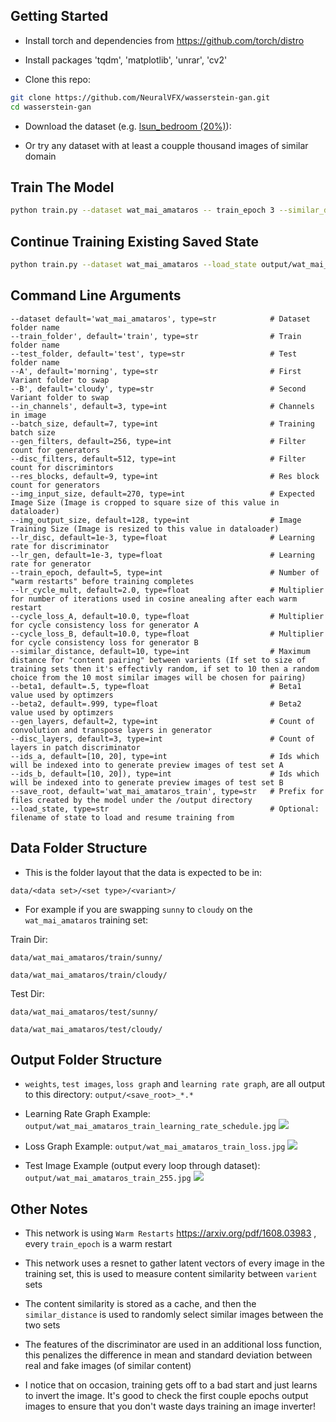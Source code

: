 
## Getting Started
- Install torch and dependencies from https://github.com/torch/distro
- Install packages 'tqdm', 'matplotlib', 'unrar', 'cv2'

- Clone this repo:
```bash
git clone https://github.com/NeuralVFX/wasserstein-gan.git
cd wasserstein-gan
```
- Download the dataset (e.g. [lsun_bedroom (20%)](https://www.kaggle.com/jhoward/lsun_bedroom/downloads/lsun_bedroom.zip/1)):

- Or try any dataset with at least a coupple thousand images of similar domain

## Train The Model
```bash
python train.py --dataset wat_mai_amataros -- train_epoch 3 --similar_distance 10  --save_root wat_mai_amataros_tain --A morning --B cloudy
```

## Continue Training Existing Saved State
```bash
python train.py --dataset wat_mai_amataros --load_state output/wat_mai_amataros_tain_3.json --train_epoch 8 --similar_distance 10  --save_root wat_mai_amataros_tain --A morning --B cloudy
```

## Command Line Arguments

```
--dataset default='wat_mai_amataros', type=str            # Dataset folder name
--train_folder', default='train', type=str                # Train folder name
--test_folder, default='test', type=str                   # Test folder name
--A', default='morning', type=str                         # First Variant folder to swap
--B', default='cloudy', type=str                          # Second Variant folder to swap
--in_channels', default=3, type=int                       # Channels in image
--batch_size, default=7, type=int                         # Training batch size
--gen_filters, default=256, type=int                      # Filter count for generators
--disc_filters, default=512, type=int                     # Filter count for discrimintors
--res_blocks, default=9, type=int                         # Res block count for generators
--img_input_size, default=270, type=int                   # Expected Image Size (Image is cropped to square size of this value in dataloader)  
--img_output_size, default=128, type=int                  # Image Training Size (Image is resized to this value in dataloader)
--lr_disc, default=1e-3, type=float                       # Learning rate for discriminator
--lr_gen, default=1e-3, type=float                        # Learning rate for generator
--train_epoch, default=5, type=int                        # Number of "warm restarts" before training completes
--lr_cycle_mult, default=2.0, type=float                  # Multiplier for number of iterations used in cosine anealing after each warm restart
--cycle_loss_A, default=10.0, type=float                  # Multiplier for cycle consistency loss for generator A
--cycle_loss_B, default=10.0, type=float                  # Multiplier for cycle consistency loss for generator B
--similar_distance, default=10, type=int                  # Maximum distance for "content pairing" between varients (If set to size of training sets then it's effectivly random, if set to 10 then a random choice from the 10 most similar images will be chosen for pairing)
--beta1, default=.5, type=float                           # Beta1 value used by optimzers
--beta2, default=.999, type=float                         # Beta2 value used by optimzers
--gen_layers, default=2, type=int                         # Count of convolution and transpose layers in generator
--disc_layers, default=3, type=int                        # Count of layers in patch discriminator
--ids_a, default=[10, 20], type=int                       # Ids which will be indexed into to generate preview images of test set A
--ids_b, default=[10, 20]), type=int                      # Ids which will be indexed into to generate preview images of test set B
--save_root, default='wat_mai_amataros_train', type=str   # Prefix for files created by the model under the /output directory
--load_state, type=str                                    # Optional: filename of state to load and resume training from
```

## Data Folder Structure

- This is the folder layout that the data is expected to be in:

`data/<data set>/<set type>/<variant>/`

- For example if you are swapping `sunny` to `cloudy` on the `wat_mai_amataros` training set:

Train Dir:

`data/wat_mai_amataros/train/sunny/`

`data/wat_mai_amataros/train/cloudy/`

Test Dir:

`data/wat_mai_amataros/test/sunny/`

`data/wat_mai_amataros/test/cloudy/`

## Output Folder Structure

- `weights`, `test images`, `loss graph` and `learning rate graph`, are all output to this directory: `output/<save_root>_*.*`

- Learning Rate Graph Example: `output/wat_mai_amataros_train_learning_rate_schedule.jpg`
![](output/wat_mai_amataros_train_learning_rate_schedule.jpg)

- Loss Graph Example: `output/wat_mai_amataros_train_loss.jpg`
![](output/wat_mai_amataros_train_loss.jpg)

- Test Image Example (output every loop through dataset): `output/wat_mai_amataros_train_255.jpg`
![](output/wat_mai_amataros_train_255.jpg)

## Other Notes

- This network is using `Warm Restarts` https://arxiv.org/pdf/1608.03983 , every `train_epoch` is a warm restart

- This network uses a resnet to gather latent vectors of every image in the training set, this is used to measure content similarity between `varient` sets

- The content similarity is stored as a cache, and then the `similar_distance` is used to randomly select similar images between the two sets

- The features of the discriminator are used in an additional loss function, this penalizes the difference in mean and standard deviation between real and fake images (of similar content)

- I notice that on occasion, training gets off to a bad start and just learns to invert the image. It's good to check the first couple epochs output images to ensure that you don't waste days training an image inverter!

